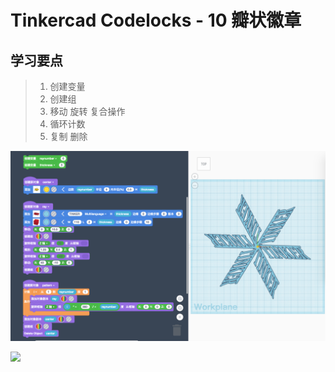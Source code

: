 # Tinkercad Codelocks - 10 瓣状徽章

## 学习要点
 
> 1. 创建变量  
> 2. 创建组  
> 3. 移动 旋转 复合操作  
> 4. 循环计数
> 5. 复制 删除  

![](images/A08A-1.png)

![](images/A08A-gif.gif)
